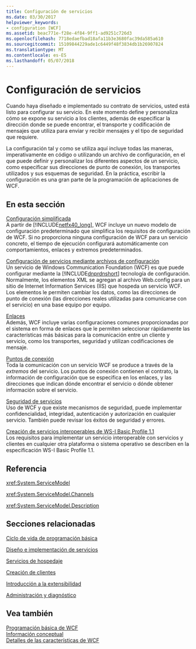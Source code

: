 ```yaml
---
title: Configuración de servicios
ms.date: 03/30/2017
helpviewer_keywords:
- configuration [WCF]
ms.assetid: beac771e-f28e-4f84-9ff1-ad9251c726d3
ms.openlocfilehash: 7718edaefbad18afa11b3e3680fac39da585a610
ms.sourcegitcommit: 15109844229ade1c6449f48f3834db1b26907824
ms.translationtype: MT
ms.contentlocale: es-ES
ms.lasthandoff: 05/07/2018
---
```

# <a name="configuring-services"></a>Configuración de servicios
Cuando haya diseñado e implementado su contrato de servicios, usted está listo para configurar su servicio. En este momento define y personaliza cómo se expone su servicio a los clientes, además de especificar la dirección donde se puede encontrar, el transporte y codificación de mensajes que utiliza para enviar y recibir mensajes y el tipo de seguridad que requiere.  
  
 La configuración tal y como se utiliza aquí incluye todas las maneras, imperativamente en código o utilizando un archivo de configuración, en el que puede definir y personalizar los diferentes aspectos de un servicio, como especificar sus direcciones de punto de conexión, los transportes utilizados y sus esquemas de seguridad. En la práctica, escribir la configuración es una gran parte de la programación de aplicaciones de WCF.  
  
## <a name="in-this-section"></a>En esta sección  
 [Configuración simplificada](../../../docs/framework/wcf/simplified-configuration.md)  
 A partir de [!INCLUDE[netfx40_long](../../../includes/netfx40-long-md.md)], WCF incluye un nuevo modelo de configuración predeterminado que simplifica los requisitos de configuración de WCF. Si no proporciona ninguna configuración de WCF para un servicio concreto, el tiempo de ejecución configurará automáticamente con comportamientos, enlaces y extremos predeterminados.  
  
 [Configuración de servicios mediante archivos de configuración](../../../docs/framework/wcf/configuring-services-using-configuration-files.md)  
 Un servicio de Windows Communication Foundation (WCF) es que puede configurar mediante la [!INCLUDE[dnprdnshort](../../../includes/dnprdnshort-md.md)] tecnología de configuración. Normalmente, los elementos XML se agregan al archivo Web.config para un sitio de Internet Information Services (IIS) que hospeda un servicio WCF. Los elementos le permiten cambiar los datos, como las direcciones de punto de conexión (las direcciones reales utilizadas para comunicarse con el servicio) en una base equipo por equipo.  
  
 [Enlaces](../../../docs/framework/wcf/bindings.md)  
 Además, WCF incluye varias configuraciones comunes proporcionadas por el sistema en forma de enlaces que le permiten seleccionar rápidamente las características más básicas para la comunicación entre un cliente y servicio, como los transportes, seguridad y utilizan codificaciones de mensaje.  
  
 [Puntos de conexión](../../../docs/framework/wcf/endpoints.md)  
 Toda la comunicación con un servicio WCF se produce a través de la *extremos* del servicio. Los puntos de conexión contienen el contrato, la información de configuración que se especifica en los enlaces, y las direcciones que indican dónde encontrar el servicio o dónde obtener información sobre el servicio.  
  
 [Seguridad de servicios](../../../docs/framework/wcf/securing-services.md)  
 Uso de WCF y que existe mecanismos de seguridad, puede implementar confidencialidad, integridad, autenticación y autorización en cualquier servicio. También puede revisar los éxitos de seguridad y errores.  
  
 [Creación de servicios interoperables de WS-I Basic Profile 1.1](../../../docs/framework/wcf/creating-ws-i-basic-profile-1-1-interoperable-services.md)  
 Los requisitos para implementar un servicio interoperable con servicios y clientes en cualquier otra plataforma o sistema operativo se describen en la especificación WS-I Basic Profile 1.1.  
  
## <a name="reference"></a>Referencia  
 <xref:System.ServiceModel>  
  
 <xref:System.ServiceModel.Channels>  
  
 <xref:System.ServiceModel.Description>  
  
## <a name="related-sections"></a>Secciones relacionadas  
 [Ciclo de vida de programación básica](../../../docs/framework/wcf/basic-programming-lifecycle.md)  
  
 [Diseño e implementación de servicios](../../../docs/framework/wcf/designing-and-implementing-services.md)  
  
 [Servicios de hospedaje](../../../docs/framework/wcf/hosting-services.md)  
  
 [Creación de clientes](../../../docs/framework/wcf/building-clients.md)  
  
 [Introducción a la extensibilidad](../../../docs/framework/wcf/introduction-to-extensibility.md)  
  
 [Administración y diagnóstico](../../../docs/framework/wcf/diagnostics/index.md)  
  
## <a name="see-also"></a>Vea también  
 [Programación básica de WCF](../../../docs/framework/wcf/basic-wcf-programming.md)  
 [Información conceptual](../../../docs/framework/wcf/conceptual-overview.md)  
 [Detalles de las características de WCF](../../../docs/framework/wcf/feature-details/index.md)
